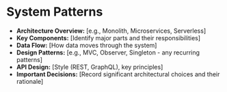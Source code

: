 # System Patterns

*   **Architecture Overview:** [e.g., Monolith, Microservices, Serverless]
*   **Key Components:** [Identify major parts and their responsibilities]
*   **Data Flow:** [How data moves through the system]
*   **Design Patterns:** [e.g., MVC, Observer, Singleton - any recurring patterns]
*   **API Design:** [Style (REST, GraphQL), key principles]
*   **Important Decisions:** [Record significant architectural choices and their rationale] 